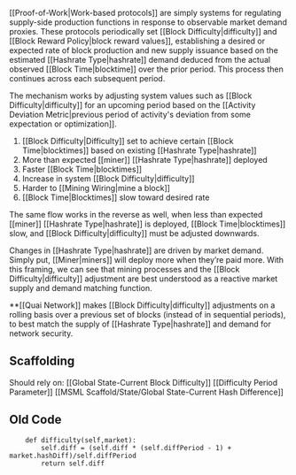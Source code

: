 [[Proof-of-Work|Work-based protocols]] are simply systems for regulating supply-side production functions in response to observable market demand proxies. These protocols periodically set [[Block Difficulty|difficulty]] and [[Block Reward Policy|block reward values]], establishing a desired or expected rate of block production and new supply issuance based on the estimated [[Hashrate Type|hashrate]] demand deduced from the actual observed [[Block Time|blocktime]] over the prior period. This process then continues across each subsequent period.

The mechanism works by adjusting system values such as [[Block Difficulty|difficulty]] for an upcoming period based on the [[Activity Deviation Metric|previous period of activity's deviation from some expectation or optimization]].

1. [[Block Difficulty|Difficulty]] set to achieve certain [[Block Time|blocktimes]] based on existing [[Hashrate Type|hashrate]]
2. More than expected [[miner]] [[Hashrate Type|hashrate]] deployed
3. Faster [[Block Time|blocktimes]]
4. Increase in system [[Block Difficulty|difficulty]]
5. Harder to [[Mining Wiring|mine a block]]
6. [[Block Time|Blocktimes]] slow toward desired rate

The same flow works in the reverse as well, when less than expected [[miner]] [[Hashrate Type|hashrate]] is deployed, [[Block Time|blocktimes]] slow, and [[Block Difficulty|difficulty]] must be adjusted downwards.

Changes in [[Hashrate Type|hashrate]] are driven by market demand. Simply put, [[Miner|miners]] will deploy more when they’re paid more. With this framing, we can see that mining processes and the [[Block Difficulty|difficulty]] adjustment are best understood as a reactive market supply and demand matching function.

**[[Quai Network]] makes [[Block Difficulty|difficulty]] adjustments on a rolling basis over a previous set of blocks (instead of in sequential periods), to best match the supply of [[Hashrate Type|hashrate]] and demand for network security.


## Scaffolding

Should rely on: 
[[Global State-Current Block Difficulty]]
[[Difficulty Period Parameter]]
[[MSML Scaffold/State/Global State-Current Hash Difference]]

## Old Code

	    def difficulty(self,market):
	        self.diff = (self.diff * (self.diffPeriod - 1) + market.hashDiff)/self.diffPeriod
	        return self.diff
